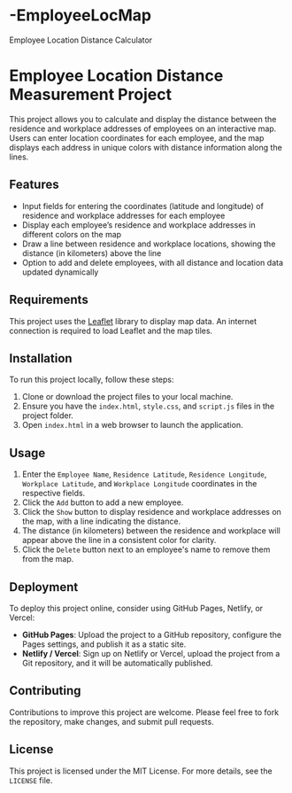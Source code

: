 # -EmployeeLocMap
Employee Location Distance Calculator
# Employee Location Distance Measurement Project

This project allows you to calculate and display the distance between the residence and workplace addresses of employees on an interactive map. Users can enter location coordinates for each employee, and the map displays each address in unique colors with distance information along the lines.

## Features

- Input fields for entering the coordinates (latitude and longitude) of residence and workplace addresses for each employee
- Display each employee’s residence and workplace addresses in different colors on the map
- Draw a line between residence and workplace locations, showing the distance (in kilometers) above the line
- Option to add and delete employees, with all distance and location data updated dynamically

## Requirements

This project uses the [Leaflet](https://leafletjs.com/) library to display map data. An internet connection is required to load Leaflet and the map tiles.

## Installation

To run this project locally, follow these steps:

1. Clone or download the project files to your local machine.
2. Ensure you have the `index.html`, `style.css`, and `script.js` files in the project folder.
3. Open `index.html` in a web browser to launch the application.

## Usage

1. Enter the `Employee Name`, `Residence Latitude`, `Residence Longitude`, `Workplace Latitude`, and `Workplace Longitude` coordinates in the respective fields.
2. Click the `Add` button to add a new employee.
3. Click the `Show` button to display residence and workplace addresses on the map, with a line indicating the distance.
4. The distance (in kilometers) between the residence and workplace will appear above the line in a consistent color for clarity.
5. Click the `Delete` button next to an employee's name to remove them from the map.

## Deployment

To deploy this project online, consider using GitHub Pages, Netlify, or Vercel:

- **GitHub Pages**: Upload the project to a GitHub repository, configure the Pages settings, and publish it as a static site.
- **Netlify / Vercel**: Sign up on Netlify or Vercel, upload the project from a Git repository, and it will be automatically published.

## Contributing

Contributions to improve this project are welcome. Please feel free to fork the repository, make changes, and submit pull requests.

## License

This project is licensed under the MIT License. For more details, see the `LICENSE` file.
